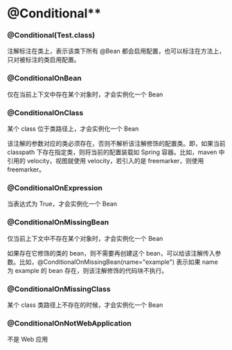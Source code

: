 # @Conditional\*\*

### @Conditional\(Test.class\)

注解标注在类上，表示该类下所有 @Bean 都会启用配置，也可以标注在方法上，只对被标注的类启用配置。

### @ConditionalOnBean

仅在当前上下文中存在某个对象时，才会实例化一个 Bean

### @ConditionalOnClass

某个 class 位于类路径上，才会实例化一个 Bean

该注解的参数对应的类必须存在，否则不解析该注解修饰的配置类。即，如果当前 classpath 下存在指定类，则将当前的配置装载如 Spring 容器。比如，maven 中引用的 velocity，视图就使用 velocity，若引入的是 freemarker，则使用 freemarker。

### @ConditionalOnExpression

当表达式为 True，才会实例化一个 Bean

### @ConditionalOnMissingBean

仅当前上下文中不存在某个对象时，才会实例化一个 Bean

如果存在它修饰的类的 bean，则不需要再创建这个 bean，可以给该注解传入参数。比如，@ConditionalOnMissingBean\(name="example"\) 表示如果 name 为 example 的 bean 存在，则该注解修饰的代码块不执行。

### @ConditionalOnMissingClass

某个 class 类路径上不存在的时候，才会实例化一个 Bean

### @ConditionalOnNotWebApplication

不是 Web 应用























